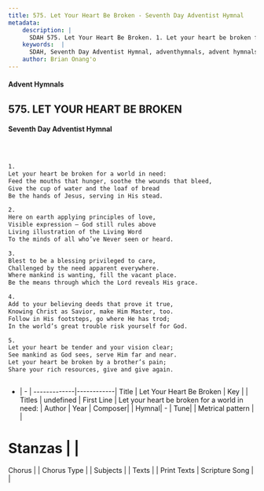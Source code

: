 ```yaml
---
title: 575. Let Your Heart Be Broken - Seventh Day Adventist Hymnal
metadata:
    description: |
      SDAH 575. Let Your Heart Be Broken. 1. Let your heart be broken for a world in need: Feed the mouths that hunger, soothe the wounds that bleed, Give the cup of water and the loaf of bread Be the hands of Jesus, serving in His stead.
    keywords:  |
      SDAH, Seventh Day Adventist Hymnal, adventhymnals, advent hymnals, Let Your Heart Be Broken, Let your heart be broken for a world in need; 
    author: Brian Onang'o
---
```


#### Advent Hymnals
## 575. LET YOUR HEART BE BROKEN
#### Seventh Day Adventist Hymnal

```txt



1.
Let your heart be broken for a world in need:
Feed the mouths that hunger, soothe the wounds that bleed,
Give the cup of water and the loaf of bread
Be the hands of Jesus, serving in His stead.

2.
Here on earth applying principles of love,
Visible expression – God still rules above
Living illustration of the Living Word
To the minds of all who’ve Never seen or heard.

3.
Blest to be a blessing privileged to care,
Challenged by the need apparent everywhere.
Where mankind is wanting, fill the vacant place.
Be the means through which the Lord reveals His grace.

4.
Add to your believing deeds that prove it true,
Knowing Christ as Savior, make Him Master, too.
Follow in His footsteps, go where He has trod;
In the world’s great trouble risk yourself for God.

5.
Let your heart be tender and your vision clear;
See mankind as God sees, serve Him far and near.
Let your heart be broken by a brother’s pain;
Share your rich resources, give and give again.



```

- |   -  |
-------------|------------|
Title | Let Your Heart Be Broken |
Key |  |
Titles | undefined |
First Line | Let your heart be broken for a world in need: |
Author | 
Year | 
Composer|  |
Hymnal|  - |
Tune|  |
Metrical pattern | |
# Stanzas |  |
Chorus |  |
Chorus Type |  |
Subjects |  |
Texts |  |
Print Texts | 
Scripture Song |  |
  
